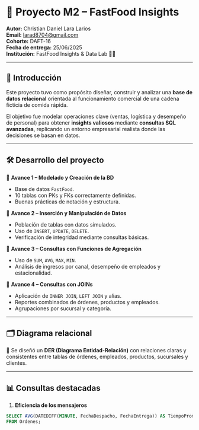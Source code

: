 # 🍔 Proyecto M2 – FastFood Insights  

**Autor:** Christian Daniel Lara Larios  
**Email:** larad8704@gmail.com  
**Cohorte:** DAFT-16  
**Fecha de entrega:** 25/06/2025  
**Institución:** FastFood Insights & Data Lab 🧠🍔  

---

## 📌 Introducción  
Este proyecto tuvo como propósito diseñar, construir y analizar una **base de datos relacional** orientada al funcionamiento comercial de una cadena ficticia de comida rápida.  

El objetivo fue modelar operaciones clave (ventas, logística y desempeño de personal) para obtener **insights valiosos** mediante **consultas SQL avanzadas**, replicando un entorno empresarial realista donde las decisiones se basan en datos.  

---

## 🛠️ Desarrollo del proyecto  

🔹 **Avance 1 – Modelado y Creación de la BD**  
- Base de datos `FastFood`.  
- 10 tablas con PKs y FKs correctamente definidas.  
- Buenas prácticas de notación y estructura.  

🔹 **Avance 2 – Inserción y Manipulación de Datos**  
- Población de tablas con datos simulados.  
- Uso de `INSERT`, `UPDATE`, `DELETE`.  
- Verificación de integridad mediante consultas básicas.  

🔹 **Avance 3 – Consultas con Funciones de Agregación**  
- Uso de `SUM`, `AVG`, `MAX`, `MIN`.  
- Análisis de ingresos por canal, desempeño de empleados y estacionalidad.  

🔹 **Avance 4 – Consultas con JOINs**  
- Aplicación de `INNER JOIN`, `LEFT JOIN` y alias.  
- Reportes combinados de órdenes, productos y empleados.  
- Agrupaciones por sucursal y categoría.  

---

## 🗂️ Diagrama relacional  
📌 Se diseñó un **DER (Diagrama Entidad-Relación)** con relaciones claras y consistentes entre tablas de órdenes, empleados, productos, sucursales y clientes.  

---

## 📊 Consultas destacadas  

1. **Eficiencia de los mensajeros**  
```sql
SELECT AVG(DATEDIFF(MINUTE, FechaDespacho, FechaEntrega)) AS TiempoPromedioEntrega
FROM Ordenes;
